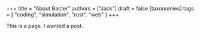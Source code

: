 +++
title = "About Bacter"
authors = ["Jack"]
draft = false
[taxonomies]
tags = [ "coding", "simulation", "rust", "web" ] 
+++

This is a page. I wanted a post.